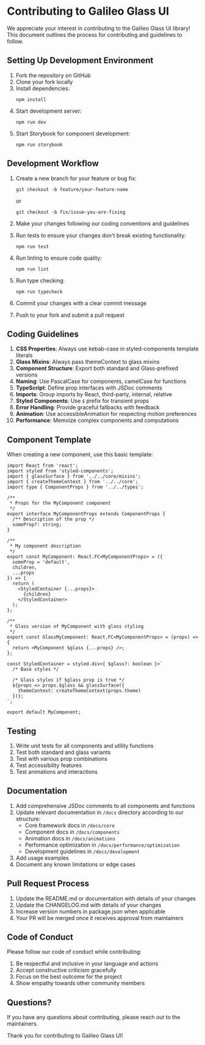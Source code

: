 # Contributing to Galileo Glass UI

We appreciate your interest in contributing to the Galileo Glass UI library! This document outlines the process for contributing and guidelines to follow.

## Setting Up Development Environment

1. Fork the repository on GitHub
2. Clone your fork locally
3. Install dependencies:
   ```
   npm install
   ```
4. Start development server:
   ```
   npm run dev
   ```
5. Start Storybook for component development:
   ```
   npm run storybook
   ```

## Development Workflow

1. Create a new branch for your feature or bug fix:
   ```
   git checkout -b feature/your-feature-name
   ```
   or
   ```
   git checkout -b fix/issue-you-are-fixing
   ```

2. Make your changes following our coding conventions and guidelines

3. Run tests to ensure your changes don't break existing functionality:
   ```
   npm run test
   ```

4. Run linting to ensure code quality:
   ```
   npm run lint
   ```

5. Run type checking:
   ```
   npm run typecheck
   ```

6. Commit your changes with a clear commit message

7. Push to your fork and submit a pull request

## Coding Guidelines

1. **CSS Properties**: Always use kebab-case in styled-components template literals
2. **Glass Mixins**: Always pass themeContext to glass mixins
3. **Component Structure**: Export both standard and Glass-prefixed versions
4. **Naming**: Use PascalCase for components, camelCase for functions
5. **TypeScript**: Define prop interfaces with JSDoc comments
6. **Imports**: Group imports by React, third-party, internal, relative
7. **Styled Components**: Use `$` prefix for transient props
8. **Error Handling**: Provide graceful fallbacks with feedback
9. **Animation**: Use accessibleAnimation for respecting motion preferences
10. **Performance**: Memoize complex components and computations

## Component Template

When creating a new component, use this basic template:

```tsx
import React from 'react';
import styled from 'styled-components';
import { glassSurface } from '../../core/mixins';
import { createThemeContext } from '../../core';
import type { ComponentProps } from '../../types';

/**
 * Props for the MyComponent component
 */
export interface MyComponentProps extends ComponentProps {
  /** Description of the prop */
  someProp?: string;
}

/**
 * My component description
 */
export const MyComponent: React.FC<MyComponentProps> = ({
  someProp = 'default',
  children,
  ...props
}) => {
  return (
    <StyledContainer {...props}>
      {children}
    </StyledContainer>
  );
};

/**
 * Glass version of MyComponent with glass styling
 */
export const GlassMyComponent: React.FC<MyComponentProps> = (props) => {
  return <MyComponent $glass {...props} />;
};

const StyledContainer = styled.div<{ $glass?: boolean }>`
  /* Base styles */
  
  /* Glass styles if $glass prop is true */
  ${props => props.$glass && glassSurface({
    themeContext: createThemeContext(props.theme)
  })};
`;

export default MyComponent;
```

## Testing

1. Write unit tests for all components and utility functions
2. Test both standard and glass variants
3. Test with various prop combinations
4. Test accessibility features
5. Test animations and interactions

## Documentation

1. Add comprehensive JSDoc comments to all components and functions
2. Update relevant documentation in `/docs` directory according to our structure:
   - Core framework docs in `/docs/core`
   - Component docs in `/docs/components`
   - Animation docs in `/docs/animations`
   - Performance optimization in `/docs/performance/optimization`
   - Development guidelines in `/docs/development`
3. Add usage examples
4. Document any known limitations or edge cases

## Pull Request Process

1. Update the README.md or documentation with details of your changes
2. Update the CHANGELOG.md with details of your changes
3. Increase version numbers in package.json when applicable
4. Your PR will be merged once it receives approval from maintainers

## Code of Conduct

Please follow our code of conduct while contributing:

1. Be respectful and inclusive in your language and actions
2. Accept constructive criticism gracefully
3. Focus on the best outcome for the project
4. Show empathy towards other community members

## Questions?

If you have any questions about contributing, please reach out to the maintainers.

Thank you for contributing to Galileo Glass UI!